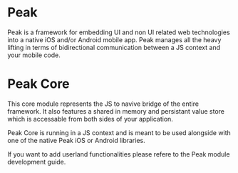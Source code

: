 
# Peak
Peak is a framework for embedding UI and non UI related web technologies into a native iOS and/or Android mobile app. Peak manages all the heavy lifting in terms of bidirectional communication between a JS context and your mobile code. 

# Peak Core
This core module represents the JS to navive bridge of the entire framework. It also features a shared in memory and persistant value store which is accessable from both sides of your application.


Peak Core is running in a JS context and is meant to be used alongside with one of the native Peak iOS or Android libraries.

If you want to add userland functionalities please refere to the Peak module development guide.
